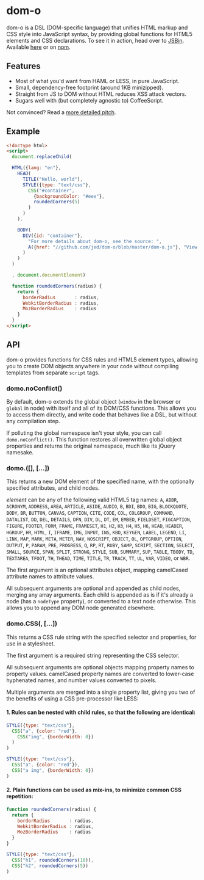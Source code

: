 dom-o
=====

dom-o is a DSL (DOM-specific language) that unifies HTML markup and CSS style into JavaScript syntax, by providing global functions for HTML5 elements and CSS declarations. To see it in action, head over to [JSBin](http://jsbin.com/egapim/1/edit). Available [here](https://raw.github.com/jed/dom-o/master/dom-o.js) or on [npm](https://npmjs.org/package/dom-o).

Features
--------

- Most of what you'd want from HAML or LESS, in pure JavaScript.
- Small, dependency-free footprint (around 1KB minizipped).
- Straight from JS to DOM without HTML reduces XSS attack vectors.
- Sugars well with (but completely agnostic to) CoffeeScript.

Not convinced? Read a [more detailed pitch](https://gist.github.com/3916350).

Example
-------

```html
<!doctype html>
<script>
  document.replaceChild(

  HTML({lang: "en"},
    HEAD(
      TITLE("Hello, world"),
      STYLE({type: "text/css"},
        CSS("#container",
          {backgroundColor: "#eee"},
          roundedCorners(5)
        )
      )
    ),

    BODY(
      DIV({id: "container"},
        "For more details about dom-o, see the source: ",
        A({href: "//github.com/jed/dom-o/blob/master/dom-o.js"}, "View source")
      )
    )
  )

  , document.documentElement)

  function roundedCorners(radius) {
    return {
      borderRadius       : radius,
      WebkitBorderRadius : radius,
      MozBorderRadius    : radius
    }
  }
</script>
```

API
---

dom-o provides functions for CSS rules and HTML5 element types, allowing you to create DOM objects anywhere in your code without compiling templates from separate `script` tags.

### domo.noConflict()

By default, dom-o extends the global object (`window` in the browser or `global` in node) with itself and all of its DOM/CSS functions. This allows you to access them directly, and write code that behaves like a DSL, but without any compilation step.

If polluting the global namespace isn't your style, you can call `domo.noConflict()`. This function restores all overwritten global object properties and returns the original namespace, much like its jQuery namesake.

### domo.<element-name>([<attributes>], [<childNodes>...])

This returns a new DOM element of the specified name, with the optionally specified attributes, and child nodes.

*element* can be any of the following valid HTML5 tag names: `A`, `ABBR`, `ACRONYM`, `ADDRESS`, `AREA`, `ARTICLE`, `ASIDE`, `AUDIO`, `B`, `BDI`, `BDO`, `BIG`, `BLOCKQUOTE`, `BODY`, `BR`, `BUTTON`, `CANVAS`, `CAPTION`, `CITE`, `CODE`, `COL`, `COLGROUP`, `COMMAND`, `DATALIST`, `DD`, `DEL`, `DETAILS`, `DFN`, `DIV`, `DL`, `DT`, `EM`, `EMBED`, `FIELDSET`, `FIGCAPTION`, `FIGURE`, `FOOTER`, `FORM`, `FRAME`, `FRAMESET`, `H1`, `H2`, `H3`, `H4`, `H5`, `H6`, `HEAD`, `HEADER`, `HGROUP`, `HR`, `HTML`, `I`, `IFRAME`, `IMG`, `INPUT`, `INS`, `KBD`, `KEYGEN`, `LABEL`, `LEGEND`, `LI`, `LINK`, `MAP`, `MARK`, `META`, `METER`, `NAV`, `NOSCRIPT`, `OBJECT`, `OL`, `OPTGROUP`, `OPTION`, `OUTPUT`, `P`, `PARAM`, `PRE`, `PROGRESS`, `Q`, `RP`, `RT`, `RUBY`, `SAMP`, `SCRIPT`, `SECTION`, `SELECT`, `SMALL`, `SOURCE`, `SPAN`, `SPLIT`, `STRONG`, `STYLE`, `SUB`, `SUMMARY`, `SUP`, `TABLE`, `TBODY`, `TD`, `TEXTAREA`, `TFOOT`, `TH`, `THEAD`, `TIME`, `TITLE`, `TR`, `TRACK`, `TT`, `UL`, `VAR`, `VIDEO`, or `WBR`.

The first argument is an optional attributes object, mapping camelCased attribute names to attribute values.

All subsequent arguments are optional and appended as child nodes, merging any array arguments. Each child is appended as is if it's already a node (has a `nodeType` property), or converted to a text node otherwise. This allows you to append any DOM node generated elsewhere.

### domo.CSS(<selector>, [<properties>...])

This returns a CSS rule string with the specified selector and properties, for use in a stylesheet.

The first argument is a required string representing the CSS selector.

All subsequent arguments are optional objects mapping property names to property values. camelCased property names are converted to lower-case hyphenated names, and number values converted to pixels.

Multiple arguments are merged into a single property list, giving you two of the benefits of using a CSS pre-processor like LESS:

#### 1. Rules can be nested with child rules, so that the following are identical:

```javascript
STYLE({type: "text/css"},
  CSS("a", {color: "red"},
    CSS("img", {borderWidth: 0})
  )
)
```

```javascript
STYLE({type: "text/css"},
  CSS("a", {color: "red"}),
  CSS("a img", {borderWidth: 0})
)
```

#### 2. Plain functions can be used as mix-ins, to minimize common CSS repetition:

```javascript
function roundedCorners(radius) {
  return {
    borderRadius       : radius,
    WebkitBorderRadius : radius,
    MozBorderRadius    : radius
  }
}

STYLE({type: "text/css"},
  CSS("h1", roundedCorners(10)),
  CSS("h2", roundedCorners(5))
)
```

